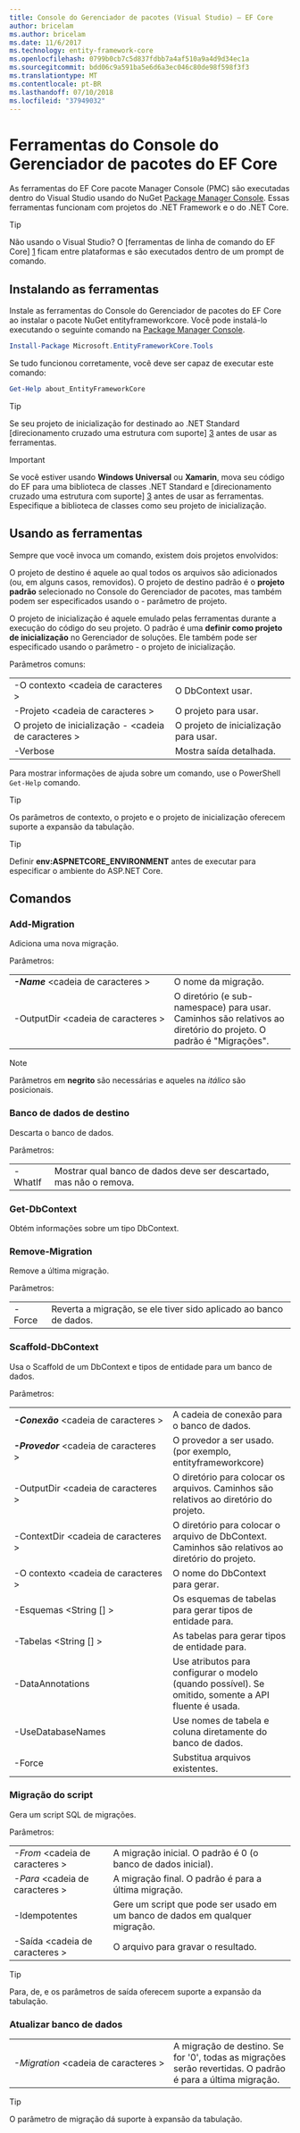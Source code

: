 ```yaml
---
title: Console do Gerenciador de pacotes (Visual Studio) – EF Core
author: bricelam
ms.author: bricelam
ms.date: 11/6/2017
ms.technology: entity-framework-core
ms.openlocfilehash: 0799b0cb7c5d837fdbb7a4af510a9a4d9d34ec1a
ms.sourcegitcommit: bdd06c9a591ba5e6d6a3ec046c80de98f598f3f3
ms.translationtype: MT
ms.contentlocale: pt-BR
ms.lasthandoff: 07/10/2018
ms.locfileid: "37949032"
---
```

<a name="ef-core-package-manager-console-tools"></a>Ferramentas do Console do Gerenciador de pacotes do EF Core
=====================================
As ferramentas do EF Core pacote Manager Console (PMC) são executadas dentro do Visual Studio usando do NuGet [Package Manager Console][2].
Essas ferramentas funcionam com projetos do .NET Framework e o do .NET Core.

> [!TIP]
> Não usando o Visual Studio? O [ferramentas de linha de comando do EF Core] [ 1] ficam entre plataformas e são executados dentro de um prompt de comando.

<a name="installing-the-tools"></a>Instalando as ferramentas
--------------------
Instale as ferramentas do Console do Gerenciador de pacotes do EF Core ao instalar o pacote NuGet entityframeworkcore.
Você pode instalá-lo executando o seguinte comando na [Package Manager Console][2].

``` powershell
Install-Package Microsoft.EntityFrameworkCore.Tools
```

Se tudo funcionou corretamente, você deve ser capaz de executar este comando:

``` powershell
Get-Help about_EntityFrameworkCore
```
> [!TIP]
> Se seu projeto de inicialização for destinado ao .NET Standard [direcionamento cruzado uma estrutura com suporte] [ 3] antes de usar as ferramentas.

> [!IMPORTANT]
> Se você estiver usando **Windows Universal** ou **Xamarin**, mova seu código do EF para uma biblioteca de classes .NET Standard e [direcionamento cruzado uma estrutura com suporte] [ 3] antes de usar as ferramentas. Especifique a biblioteca de classes como seu projeto de inicialização.

<a name="using-the-tools"></a>Usando as ferramentas
---------------
Sempre que você invoca um comando, existem dois projetos envolvidos:

O projeto de destino é aquele ao qual todos os arquivos são adicionados (ou, em alguns casos, removidos). O projeto de destino padrão é o **projeto padrão** selecionado no Console do Gerenciador de pacotes, mas também podem ser especificados usando o - parâmetro de projeto.

O projeto de inicialização é aquele emulado pelas ferramentas durante a execução do código do seu projeto. O padrão é uma **definir como projeto de inicialização** no Gerenciador de soluções. Ele também pode ser especificado usando o parâmetro - o projeto de inicialização.

Parâmetros comuns:

|                           |                             |
|:--------------------------|:----------------------------|
| -O contexto \<cadeia de caracteres >        | O DbContext usar.       |
| -Projeto \<cadeia de caracteres >        | O projeto para usar.         |
| O projeto de inicialização - \<cadeia de caracteres > | O projeto de inicialização para usar. |
| -Verbose                  | Mostra saída detalhada.        |

Para mostrar informações de ajuda sobre um comando, use o PowerShell `Get-Help` comando.

> [!TIP]
> Os parâmetros de contexto, o projeto e o projeto de inicialização oferecem suporte a expansão da tabulação.

> [!TIP]
> Definir **env:ASPNETCORE_ENVIRONMENT** antes de executar para especificar o ambiente do ASP.NET Core.

<a name="commands"></a>Comandos
--------

### <a name="add-migration"></a>Add-Migration

Adiciona uma nova migração.

Parâmetros:

|                                   |                                                                                                                  |
|:----------------------------------|:-----------------------------------------------------------------------------------------------------------------|
| ***-Name*** \<cadeia de caracteres >             | O nome da migração.                                                                                       |
| <nobr>-OutputDir \<cadeia de caracteres ></nobr> | O diretório (e sub-namespace) para usar. Caminhos são relativos ao diretório do projeto. O padrão é "Migrações". |

> [!NOTE]
> Parâmetros em **negrito** são necessárias e aqueles na *itálico* são posicionais.

### <a name="drop-database"></a>Banco de dados de destino

Descarta o banco de dados.

Parâmetros:

|         |                                                          |
|:--------|:---------------------------------------------------------|
| -WhatIf | Mostrar qual banco de dados deve ser descartado, mas não o remova. |

### <a name="get-dbcontext"></a>Get-DbContext

Obtém informações sobre um tipo DbContext.

### <a name="remove-migration"></a>Remove-Migration

Remove a última migração.

Parâmetros:

|        |                                                              |
|:-------|:-------------------------------------------------------------|
| -Force | Reverta a migração, se ele tiver sido aplicado ao banco de dados. |

### <a name="scaffold-dbcontext"></a>Scaffold-DbContext

Usa o Scaffold de um DbContext e tipos de entidade para um banco de dados.

Parâmetros:

|                                          |                                                                                                  |
|:-----------------------------------------|:-------------------------------------------------------------------------------------------------|
| <nobr>***-Conexão*** \<cadeia de caracteres ></nobr> | A cadeia de conexão para o banco de dados.                                                           |
| ***-Provedor*** \<cadeia de caracteres >                | O provedor a ser usado. (por exemplo, entityframeworkcore)                      |
| -OutputDir \<cadeia de caracteres >                     | O diretório para colocar os arquivos. Caminhos são relativos ao diretório do projeto.                      |
| -ContextDir \<cadeia de caracteres >                    | O diretório para colocar o arquivo de DbContext. Caminhos são relativos ao diretório do projeto.             |
| -O contexto \<cadeia de caracteres >                       | O nome do DbContext para gerar.                                                           |
| -Esquemas \<String [] >                     | Os esquemas de tabelas para gerar tipos de entidade para.                                              |
| -Tabelas \<String [] >                      | As tabelas para gerar tipos de entidade para.                                                         |
| -DataAnnotations                         | Use atributos para configurar o modelo (quando possível). Se omitido, somente a API fluente é usada. |
| -UseDatabaseNames                        | Use nomes de tabela e coluna diretamente do banco de dados.                                           |
| -Force                                   | Substitua arquivos existentes.                                                                        |

### <a name="script-migration"></a>Migração do script

Gera um script SQL de migrações.

Parâmetros:

|                   |                                                                    |
|:------------------|:-------------------------------------------------------------------|
| *-From* \<cadeia de caracteres > | A migração inicial. O padrão é 0 (o banco de dados inicial).      |
| *-Para* \<cadeia de caracteres >   | A migração final. O padrão é para a última migração.              |
| -Idempotentes       | Gere um script que pode ser usado em um banco de dados em qualquer migração. |
| -Saída \<cadeia de caracteres > | O arquivo para gravar o resultado.                                   |

> [!TIP]
> Para, de, e os parâmetros de saída oferecem suporte a expansão da tabulação.

### <a name="update-database"></a>Atualizar banco de dados

|                                     |                                                                                                |
|:------------------------------------|:-----------------------------------------------------------------------------------------------|
| <nobr>*-Migration* \<cadeia de caracteres ></nobr> | A migração de destino. Se for '0', todas as migrações serão revertidas. O padrão é para a última migração. |

> [!TIP]
> O parâmetro de migração dá suporte à expansão da tabulação.


  [1]: dotnet.md
  [2]: https://docs.microsoft.com/nuget/tools/package-manager-console
  [3]: index.md#frameworks
